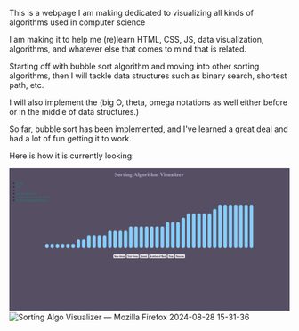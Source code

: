 This is a webpage I am making dedicated to visualizing all kinds of algorithms used in computer science

I am making it to help me (re)learn HTML, CSS, JS, data visualization, algorithms, and whatever else that comes to mind that is related.

Starting off with bubble sort algorithm and moving into other sorting algorithms, then I will tackle data structures such as binary search, shortest path, etc.

I will also implement the (big O, theta, omega notations as well either before or in the middle of data structures.)

So far, bubble sort has been implemented, and I've learned a great deal and had a lot of fun getting it to work.

Here is how it is currently looking:

![alt text](image.png)
![Sorting Algo Visualizer — Mozilla Firefox 2024-08-28 15-31-36](https://github.com/user-attachments/assets/6fa1e547-0151-49b9-b76e-93bbbd0d8a58)
